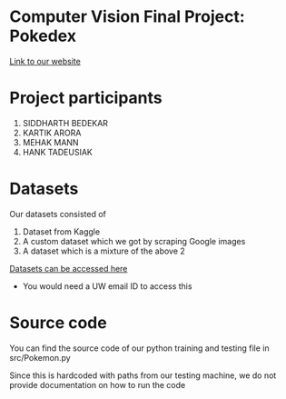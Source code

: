 # Computer Vision Final Project: Pokedex

[Link to our website](https://ktech99.github.io/CV_final/)

# Project participants
1. SIDDHARTH BEDEKAR
2. KARTIK ARORA
3. MEHAK MANN
4. HANK TADEUSIAK

# Datasets

Our datasets consisted of
1. Dataset from Kaggle
2. A custom dataset which we got by scraping Google images
3. A dataset which is a mixture of the above 2


[Datasets can be accessed here](https://drive.google.com/drive/folders/1guQkO0bxnB_rd3Mj462zDZSn4Ye-sKi3?usp=sharing)

* You would need a UW email ID to access this

# Source code

You can find the source code of our python training and testing file in src/Pokemon.py

Since this is hardcoded with paths from our testing machine, we do not provide documentation on how to run the code



